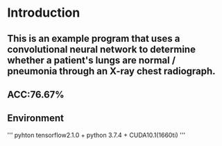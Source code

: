 # Introduction
## This is an example program that uses a convolutional neural network to determine whether a patient's lungs are normal / pneumonia through an X-ray chest radiograph.
## ACC:76.67%
## Environment

''' pyhton
tensorflow2.1.0 + python 3.7.4 + CUDA10.1(1660ti)
'''
